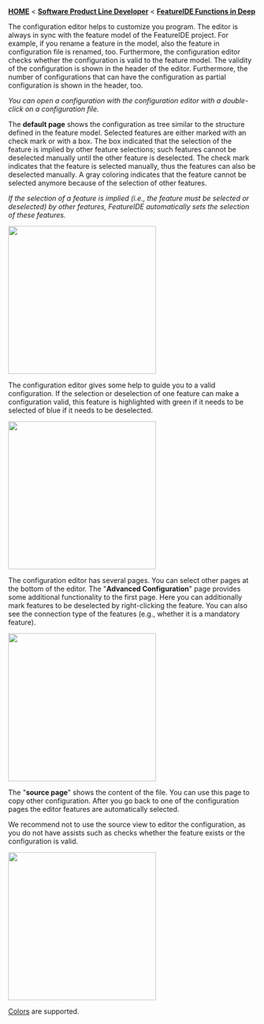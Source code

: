 <!-- Breadcrumb -->
[**HOME**](https://github.com/tthuem/FeatureIDE/wiki) < [**Software Product Line Developer**](https://github.com/tthuem/FeatureIDE/wiki/Software-Product-Line-Developer) < [**FeatureIDE Functions in Deep**](https://github.com/tthuem/FeatureIDE/wiki/FeatureIDE-Functions-in-Deep)

<!-- Introduction -->

<!-- Outline -->

<!-- Content -->
The configuration editor helps to customize you program. The editor is always in sync with the feature model of the FeatureIDE project. For example, if you rename a feature in the model, also the feature in configuration file is renamed, too. 
Furthermore, the configuration editor checks whether the configuration is valid to the feature model. The validity of the configuration is shown in the header of the editor. Furthermore, the number of configurations that can have the configuration as partial configuration is shown in the header, too.

_You can open a configuration with the configuration editor with a double-click on a configuration file._

The **default page** shows the configuration as tree similar to the structure defined in the feature model.
Selected features are either marked with an check mark or with a box. The box indicated that the selection of the feature is implied by other feature selections; such features cannot be deselected manually until the other feature is deselected. The check mark indicates that the feature is selected manually, thus the features can also be deselected manually. A gray coloring indicates that the feature cannot be selected anymore because of the selection of other features. 

_If the selection of a feature is implied (i.e., the feature must be selected or deselected) by other features, FeatureIDE automatically sets the selection of these features._

<img width="300" 
src="https://github.com/tthuem/FeatureIDE/wiki/Assets/FeatureModelEditor/ConfigurationEditor/configuration.PNG">

The configuration editor gives some help to guide you to a valid configuration. If the selection or deselection of one feature can make a configuration valid, this feature is highlighted with green if it needs to be selected of blue if it needs to be deselected.

<img width="300" src="https://github.com/tthuem/FeatureIDE/wiki/Assets/FeatureModelEditor/ConfigurationEditor/configurationhelp.PNG">

The configuration editor has several pages. You can select other pages at the bottom of the editor.
The "**Advanced Configuration**" page provides some additional functionality to the first page. 
Here you can additionally mark features to be deselected by right-clicking the feature. You can also see the connection type of the features (e.g., whether it is a mandatory feature). 

<img width="300" src="https://github.com/tthuem/FeatureIDE/wiki/Assets/FeatureModelEditor/ConfigurationEditor/advancedpage.PNG">

The "**source page**" shows the content of the file. You can use this page to copy other configuration. After you go back to one of the configuration pages the editor features are automatically selected.

We recommend not to use the source view to editor the configuration, as you do not have assists such as checks whether the feature exists or the configuration is valid.

<img width="300" 
src="https://github.com/tthuem/FeatureIDE/wiki/Assets/FeatureModelEditor/ConfigurationEditor/sourcepage.PNG">


[Colors](https://github.com/tthuem/FeatureIDE/wiki/Colors) are supported.